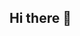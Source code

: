 ## Hi there 👋

<!--
**nirjar1012/nirjar1012** is a ✨ _special_ ✨ repository because its `README.md` (this file) appears on your GitHub profile.

Here are some ideas to get you started:

- 🔭 I’m currently working on ... Bussiness Application(Personal Project)
- 🌱 I’m currently learning ... React
- 👯 I’m looking to collaborate on ... Business Application
- 🤔 I’m looking for help with ...
- 💬 Ask me about ... Anything i can help with
- 📫 How to reach me: ... nirjar000@gmail.com
- 😄 Pronouns: ... He/Him
- ⚡ Fun fact: ...
-->
